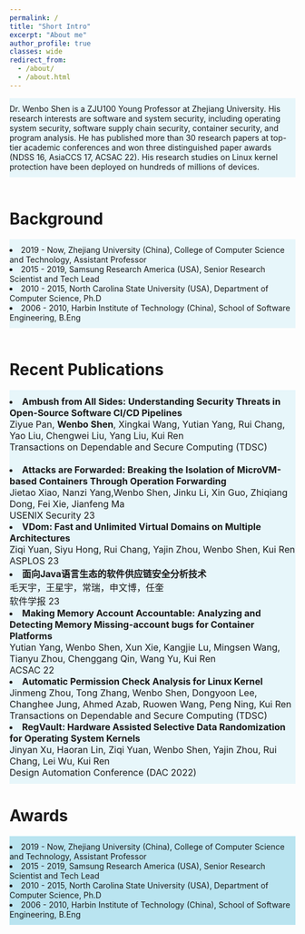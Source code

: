 ```yaml
---
permalink: /
title: "Short Intro"
excerpt: "About me"
author_profile: true
classes: wide
redirect_from: 
  - /about/
  - /about.html
---
```

<div style="background-color:rgba(141, 212, 232, 0.2); text-align:left; vertical-align: middle; padding:10px 0;">
Dr. Wenbo Shen is a ZJU100 Young Professor at Zhejiang University. 
His research interests are software and system security, including operating system security, software supply chain security, container security, and program analysis. He has published more than 30 research papers at top-tier academic conferences and won three distinguished paper awards (NDSS 16, AsiaCCS 17, ACSAC 22). His research studies on Linux kernel protection have been deployed on hundreds of millions of devices.
</div>

<br>

Background
======
<div style="background-color:rgba(141, 212, 232, 0.2); text-align:left; vertical-align: middle; padding:10px 0;">
<li>2019 -  Now, Zhejiang University (China), College of Computer Science and Technology, Assistant Professor</li>
<li>2015 - 2019, Samsung Research America (USA), Senior Research Scientist and Tech Lead</li>
<li>2010 - 2015, North Carolina State University (USA), Department of Computer Science, Ph.D</li>
<li>2006 - 2010, Harbin Institute of Technology (China), School of Software Engineering, B.Eng</li>
</div>

<br>

Recent Publications
======
<div style="font-size:16px;background-color:rgba(141, 212, 232, 0.2); text-align:left; vertical-align: middle; padding:10px 0;">
  
<li><b>Ambush from All Sides: Understanding Security Threats in Open-Source Software CI/CD Pipelines</b><br>
   Ziyue Pan, <b>Wenbo Shen</b>, Xingkai Wang, Yutian Yang, Rui Chang, Yao Liu, Chengwei Liu, Yang Liu, Kui Ren<br>
   Transactions on Dependable and Secure Computing (TDSC)
</li>

<br>

<li><b>Attacks are Forwarded: Breaking the Isolation of MicroVM-based Containers Through Operation Forwarding</b><br>
   Jietao Xiao, Nanzi Yang,Wenbo Shen, Jinku Li, Xin Guo, Zhiqiang Dong, Fei Xie, Jianfeng Ma<br>
   USENIX Security 23
</li>
  
<li><b>VDom: Fast and Unlimited Virtual Domains on Multiple Architectures</b><br>
Ziqi Yuan, Siyu Hong, Rui Chang, Yajin Zhou, Wenbo Shen, Kui Ren<br>
ASPLOS 23
</li>

<li><b>面向Java语言生态的软件供应链安全分析技术</b><br>
毛天宇，王星宇，常瑞，申文博，任奎<br>
软件学报 23
</li>
  
<li><b>Making Memory Account Accountable: Analyzing and Detecting Memory Missing-account bugs for Container Platforms</b><br>
Yutian Yang, Wenbo Shen, Xun Xie, Kangjie Lu, Mingsen Wang, Tianyu Zhou, Chenggang Qin, Wang Yu, Kui Ren<br>
ACSAC 22
</li>
  
<li><b>Automatic Permission Check Analysis for Linux Kernel</b><br>
Jinmeng Zhou, Tong Zhang, Wenbo Shen, Dongyoon Lee, Changhee Jung, Ahmed Azab, Ruowen Wang, Peng Ning, Kui Ren<br>
Transactions on Dependable and Secure Computing (TDSC)
</li>

<li><b>RegVault: Hardware Assisted Selective Data Randomization for Operating System Kernels</b><br>
Jinyan Xu, Haoran Lin, Ziqi Yuan, Wenbo Shen, Yajin Zhou, Rui Chang, Lei Wu, Kui Ren<br>
Design Automation Conference (DAC 2022) 
</li>
  
  
</div>



Awards
======
<div style="background-color:rgba(141, 212, 232, 0.6); text-align:left; vertical-align: middle; padding:10px 0;">
<li>2019 -  Now, Zhejiang University (China), College of Computer Science and Technology, Assistant Professor</li>
<li>2015 - 2019, Samsung Research America (USA), Senior Research Scientist and Tech Lead</li>
<li>2010 - 2015, North Carolina State University (USA), Department of Computer Science, Ph.D</li>
<li>2006 - 2010, Harbin Institute of Technology (China), School of Software Engineering, B.Eng</li>
</div>


